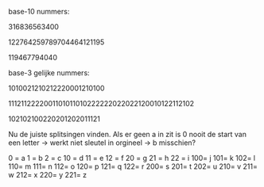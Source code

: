 base-10 nummers:

316836563400

122764259789704464121195

119467794040

base-3 gelijke nummers:

1010021210212220001210100

1112112222001101011010222222022022120010122112102

102102100220201202011121

Nu de juiste splitsingen vinden. Als er geen a in zit is 0 nooit de start van een letter -> werkt niet
sleutel in orgineel -> b misschien?

0  = a
1  = b
2  = c
10 = d
11 = e
12 = f
20 = g
21 = h
22 = i
100= j
101= k
102= l
110= m
111= n
112= o
120= p
121= q
122= r
200= s
201= t
202= u
210= v
211= w
212= x
220= y
221= z
